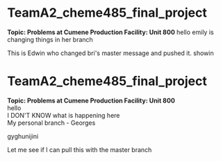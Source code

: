 # TeamA2_cheme485_final_project
**Topic: Problems at Cumene Production Facility: Unit 800**
hello
emily is changing things in her branch 


This is Edwin who changed bri's master message and pushed it. showin

# TeamA2_cheme485_final_project <br>
**Topic: Problems at Cumene Production Facility: Unit 800** <br>
hello<br>
I DON'T KNOW what is happening here <br>
My personal branch - Georges





gyghunijini


Let me see if I can pull this with the master branch
